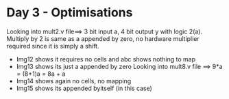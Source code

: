 # Day 3 - Optimisations

Looking into mult2.v file==> 3 bit input a, 4 bit output y with logic 2(a).
Multiply by 2 is same as a appended by zero, no hardware multiplier required since it is simply a shift.
* Img12 shows it requires no cells and abc shows nothing to map
* Img13 shows its just a appended by zero
Looking into mult8.v file ==> 9*a = (8+1)a = 8a + a
* Img14 shows again no cells, no mapping
* Img15 shows its appended byitself (in this case)
